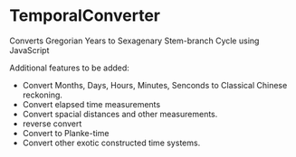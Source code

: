 # TemporalConverter
Converts Gregorian Years to Sexagenary Stem-branch Cycle using JavaScript

Additional features to be added:
- Convert Months, Days, Hours, Minutes, Senconds to Classical Chinese reckoning.
- Convert elapsed time measurements
- Convert spacial distances and other measurements.
- reverse convert
- Convert to Planke-time
- Convert other exotic constructed time systems.
